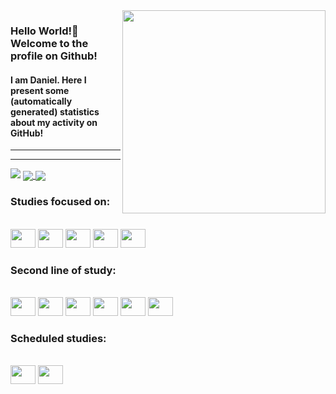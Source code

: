  
 <img src = "banner.gif" width = "325px" align = "right">
 <h3>Hello World!🌱 Welcome to the profile on Github!</h3> 
 
     
<h4>I am Daniel. Here I present some (automatically generated) statistics about my activity on GitHub! </h4>
<hr>


<hr>

<picture>
<source
  srcset="https://github-readme-stats.vercel.app/api?username=DanielCastilhoDIniz&show_icons=true&theme=dark"
  media="(prefers-color-scheme: dark)"
/>
<source
  srcset="https://github-readme-stats.vercel.app/api?username=DanielCastilhoDIniz&show_icons=true"
  media="(prefers-color-scheme: light), (prefers-color-scheme: no-preference)"
/>
<img src="https://github-readme-stats.vercel.app/api?username=DanielCastilhoDIniz&show_icons=true" />
</picture>


<a href="https://github.com/DanielCastilhoDIniz/github-readme-stats">
  <img align="center" src="https://github-readme-stats.vercel.app/api/pin/?username=DanielCastilhoDIniz&repo=github-readme-stats" />
</a>
<a href="https://github.com/anuraghazra/convoychat">
  <img align="center" src="https://github-readme-stats.vercel.app/api/pin/?username=DanielCastilhoDIniz&repo=convoychat" />
</a>

<h3> Studies focused on:</h3> <br>
<div style="display: inline_block">
<img  height="30" width="40" src="https://cdn.jsdelivr.net/gh/devicons/devicon/icons/python/python-original.svg" /> 
<img  height="30" width="40" src="https://cdn.jsdelivr.net/gh/devicons/devicon/icons/mongodb/mongodb-plain-wordmark.svg" />
<img height="30" width="40" src="https://cdn.jsdelivr.net/gh/devicons/devicon/icons/javascript/javascript-plain.svg" /> 
<img height="30" width="40" src="https://cdn.jsdelivr.net/gh/devicons/devicon/icons/nodejs/nodejs-plain-wordmark.svg" />
<img height="30" width="40" src="https://cdn.jsdelivr.net/gh/devicons/devicon/icons/sqlalchemy/sqlalchemy-original-wordmark.svg" />
</div>           
          
<h3> Second line of study:</h3> <br>
<div style="display: inline_block">
<img  height="30" width="40" src="https://cdn.jsdelivr.net/gh/devicons/devicon/icons/sqlite/sqlite-original.svg" />
<img height="30" width="40" src="https://cdn.jsdelivr.net/gh/devicons/devicon/icons/pandas/pandas-original-wordmark.svg" />
<img height="30" width="40" src="https://cdn.jsdelivr.net/gh/devicons/devicon/icons/numpy/numpy-original.svg" />        
<img height="30" width="40"  src="https://cdn.jsdelivr.net/gh/devicons/devicon/icons/html5/html5-original.svg" /> 
<img height="30" width="40" src="https://cdn.jsdelivr.net/gh/devicons/devicon/icons/css3/css3-original.svg" />
<img height="30" width="40" src="https://cdn.jsdelivr.net/gh/devicons/devicon/icons/amazonwebservices/amazonwebservices-original.svg" />
</div>  


<h3> Scheduled studies:</h3> <br>
<div style="display: inline_block">
<img  height="30" width="40" src="https://cdn.jsdelivr.net/gh/devicons/devicon/icons/postgresql/postgresql-original.svg" />
<img height="30" width="40" src="https://cdn.jsdelivr.net/gh/devicons/devicon/icons/oracle/oracle-original.svg" />
</div>            
          
